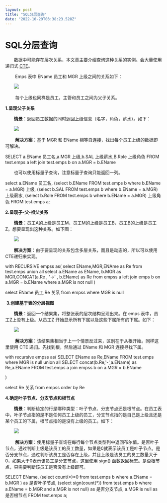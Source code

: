 ```yaml
---
layout: post
title: "SQL分层查询"
date: "2022-10-29T03:38:23.528Z"
---
```

SQL分层查询
=======

　　数据中可能存在层次关系，本文章主要介绍查询这种关系的实例。会大量使用递归式 [CTE](https://dev.mysql.com/doc/refman/8.0/en/with.html)。

 　　Emps 表中 EName 员工和 MGR 上级之间的关系如下：

　　![](https://img2022.cnblogs.com/blog/984232/202210/984232-20221029084453972-1066018698.png)

 　　每个上级也同样是员工，主管和员工之间为父子关系。

**1.呈现父子关系**

　　**情景**：返回员工数据的同时返回上级信息（名字，角色，薪水）。如下：

　　![](https://img2022.cnblogs.com/blog/984232/202210/984232-20221029085213321-1650926997.png)

 　　**解决方案**：基于 MGR 和 EName 相等自连接，找出每个员工上级的数据即可解决。

SELECT a.EName 员工名,a.MGR 上级,b.SAL 上级薪水,B.Role 上级角色 FROM test.emps a
left join test.emps b on a.MGR \= b.EName

　　也可以使用标量子查询，注意标量子查询只能返回一列。

 select a.EName 员工名, 
 (select b.EName FROM test.emps b where b.EName \= a.MGR) 上级,
  (select b.SAL FROM test.emps b where b.EName \= a.MGR) 上级薪水,
   (select b.Role FROM test.emps b where b.EName \= a.MGR) 上级角色
 FROM test.emps a;

**2.呈现子-父-祖父关系**

　　**情景**：员工A的上级是员工M，员工M的上级是员工B，员工B的上级是员工Z。想要呈现出这种关系。如下图：

　　![](https://img2022.cnblogs.com/blog/984232/202210/984232-20221029100341868-35927185.png)

　　**解决方案**：由于要呈现的关系包含多层关系，而且是动态的，所以可以使用CTE递归来实现。

 with RECURSIVE empss as(
    select EName,MGR,ENAme as Re from  test.emps
    union all 
    select a.EName as EName, b.MGR as MGR,CONCAT(a.Re , '\->' , b.EName) as Re from empss a
    left join emps b on a.MGR \= b.EName
    where a.MGR is not null
 )
 
 select EName 员工,Re 关系 from empss where MGR is null

 **3.创建基于表的分层视图**

　　**情景**：返回一个结果集，将整张表的层次结构呈现出来。在 emps 表中，员工Z上没有上级。从员工Z 开始显示所有下属以及这些下属所有的下属。如下：

　　![](https://img2022.cnblogs.com/blog/984232/202210/984232-20221029101753495-1660904564.png)

 　　**解决方案**：该结果集相当于上一个情景反过来，区别在于从根开始。同样这里使用 CTE 递归。先找到根，然后通过 EName 和 MGR 连接寻找下属。

with recursive empss as(
    SELECT EName as Re,EName FROM test.emps where MGR is null
    union all
    SELECT concat(b.Re,'\-',a.EName) as Re,a.EName FROM test.emps a
    join empss b on a.MGR \= b.EName
    
)

select Re 关系 from empss order by Re

**4.确定叶子节点、分支节点和根节点**

　　**情景**：判断给定的行是哪种类型：叶子节点、分支节点还是根节点。在员工表中，叶子节点指的是不是任何员工上级的员工，分支节点指的是自己是上级且还是某个员工的下属，根节点指的是没有上级的员工。如下：

　　![](https://img2022.cnblogs.com/blog/984232/202210/984232-20221029104307697-264878654.png)

 　　**解决方案**：使用标量子查询在每行每个节点类型列中返回布尔值。是否叶子节点，通过判断上级是该员工的员工数量，如果是0就表示该员工是叶子节点。是否分支节点，通过判断该员工是否存在上级，并且上级是该员工的员工数量大于0，如果大于0表示该员工是分支节点，这里使用 sign() 函数返回标志。是否根节点，只需要判断该员工是否没有上级即可。

SELECT EName,
    (select  count(\*)\=0 from  test.emps b where a.EName \= b.MGR ) as 是否叶子节点,
    (select sign(count(\*)) from  test.emps b where a.EName \= b.MGR  and a.MGR is not null) as 是否分支节点,
    a.MGR is null as 是否根节点
 FROM test.emps a;